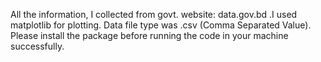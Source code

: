 All the information, I collected from govt. website: data.gov.bd .I used matplotlib for plotting.
Data file type was .csv (Comma Separated Value).
Please install the package before running the code in your machine successfully.
